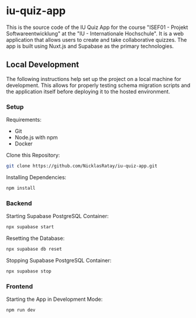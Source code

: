 # iu-quiz-app

This is the source code of the IU Quiz App for the course "ISEF01 - Projekt Softwareentwicklung" at the "IU - Internationale Hochschule". It is a web application that allows users to create and take collaborative quizzes. The app is built using Nuxt.js and Supabase as the primary technologies.

## Local Development

The following instructions help set up the project on a local machine for development. This allows for properly testing schema migration scripts and the application itself before deploying it to the hosted environment.

### Setup

Requirements:

-   Git
-   Node.js with npm
-   Docker

Clone this Repository:

```bash
git clone https://github.com/NicklasRatay/iu-quiz-app.git
```

Installing Dependencies:

```bash
npm install
```

### Backend

Starting Supabase PostgreSQL Container:

```bash
npx supabase start
```

Resetting the Database:

```bash
npx supabase db reset
```

Stopping Supabase PostgreSQL Container:

```bash
npx supabase stop
```

### Frontend

Starting the App in Development Mode:

```bash
npm run dev
```
